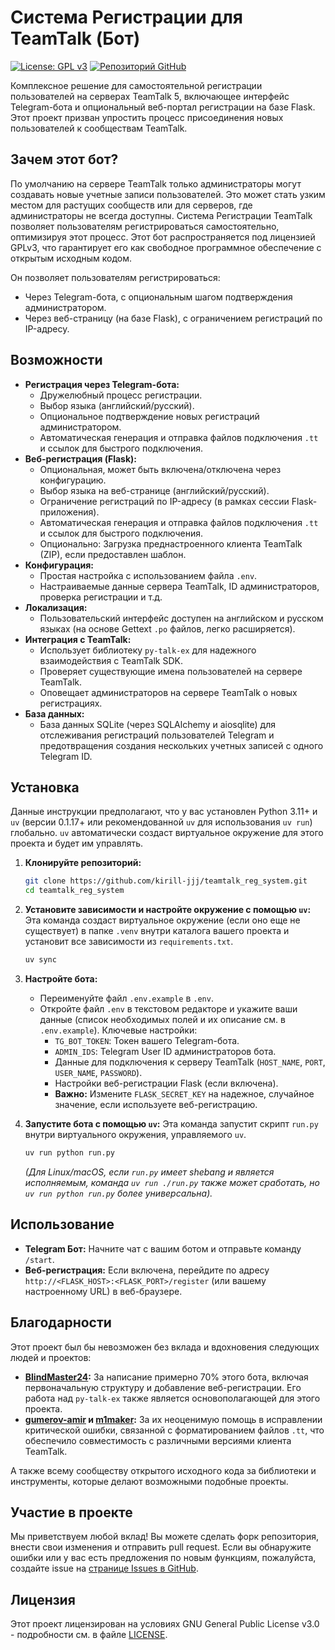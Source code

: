 # Система Регистрации для TeamTalk (Бот)

[![License: GPL v3](https://img.shields.io/badge/License-GPLv3-blue.svg)](https://www.gnu.org/licenses/gpl-3.0)
[![Репозиторий GitHub](https://img.shields.io/badge/GitHub-Repo-blue.svg)](https://github.com/kirill-jjj/teamtalk_reg_system)

Комплексное решение для самостоятельной регистрации пользователей на серверах TeamTalk 5, включающее интерфейс Telegram-бота и опциональный веб-портал регистрации на базе Flask. Этот проект призван упростить процесс присоединения новых пользователей к сообществам TeamTalk.

## Зачем этот бот?

По умолчанию на сервере TeamTalk только администраторы могут создавать новые учетные записи пользователей. Это может стать узким местом для растущих сообществ или для серверов, где администраторы не всегда доступны. Система Регистрации TeamTalk позволяет пользователям регистрироваться самостоятельно, оптимизируя этот процесс. Этот бот распространяется под лицензией GPLv3, что гарантирует его как свободное программное обеспечение с открытым исходным кодом.

Он позволяет пользователям регистрироваться:
*   Через Telegram-бота, с опциональным шагом подтверждения администратором.
*   Через веб-страницу (на базе Flask), с ограничением регистраций по IP-адресу.

## Возможности

*   **Регистрация через Telegram-бота:**
    *   Дружелюбный процесс регистрации.
    *   Выбор языка (английский/русский).
    *   Опциональное подтверждение новых регистраций администратором.
    *   Автоматическая генерация и отправка файлов подключения `.tt` и ссылок для быстрого подключения.
*   **Веб-регистрация (Flask):**
    *   Опциональная, может быть включена/отключена через конфигурацию.
    *   Выбор языка на веб-странице (английский/русский).
    *   Ограничение регистраций по IP-адресу (в рамках сессии Flask-приложения).
    *   Автоматическая генерация и отправка файлов подключения `.tt` и ссылок для быстрого подключения.
    *   Опционально: Загрузка преднастроенного клиента TeamTalk (ZIP), если предоставлен шаблон.
*   **Конфигурация:**
    *   Простая настройка с использованием файла `.env`.
    *   Настраиваемые данные сервера TeamTalk, ID администраторов, проверка регистрации и т.д.
*   **Локализация:**
    *   Пользовательский интерфейс доступен на английском и русском языках (на основе Gettext `.po` файлов, легко расширяется).
*   **Интеграция с TeamTalk:**
    *   Использует библиотеку `py-talk-ex` для надежного взаимодействия с TeamTalk SDK.
    *   Проверяет существующие имена пользователей на сервере TeamTalk.
    *   Оповещает администраторов на сервере TeamTalk о новых регистрациях.
*   **База данных:**
    *   База данных SQLite (через SQLAlchemy и aiosqlite) для отслеживания регистраций пользователей Telegram и предотвращения создания нескольких учетных записей с одного Telegram ID.

## Установка

Данные инструкции предполагают, что у вас установлен Python 3.11+ и `uv` (версии 0.1.17+ или рекомендованной `uv` для использования `uv run`) глобально. `uv` автоматически создаст виртуальное окружение для этого проекта и будет им управлять.

1.  **Клонируйте репозиторий:**
    ```bash
    git clone https://github.com/kirill-jjj/teamtalk_reg_system.git
    cd teamtalk_reg_system
    ```

2.  **Установите зависимости и настройте окружение с помощью `uv`:**
    Эта команда создаст виртуальное окружение (если оно еще не существует) в папке `.venv` внутри каталога вашего проекта и установит все зависимости из `requirements.txt`.
    ```bash
    uv sync
    ```

3.  **Настройте бота:**
    *   Переименуйте файл `.env.example` в `.env`.
    *   Откройте файл `.env` в текстовом редакторе и укажите ваши данные (список необходимых полей и их описание см. в `.env.example`). Ключевые настройки:
        *   `TG_BOT_TOKEN`: Токен вашего Telegram-бота.
        *   `ADMIN_IDS`: Telegram User ID администраторов бота.
        *   Данные для подключения к серверу TeamTalk (`HOST_NAME`, `PORT`, `USER_NAME`, `PASSWORD`).
        *   Настройки веб-регистрации Flask (если включена).
        *   **Важно:** Измените `FLASK_SECRET_KEY` на надежное, случайное значение, если используете веб-регистрацию.

4.  **Запустите бота с помощью `uv`:**
    Эта команда запустит скрипт `run.py` внутри виртуального окружения, управляемого `uv`.
    ```bash
    uv run python run.py
    ```
    *(Для Linux/macOS, если `run.py` имеет shebang и является исполняемым, команда `uv run ./run.py` также может сработать, но `uv run python run.py` более универсальна).*

## Использование

*   **Telegram Бот:** Начните чат с вашим ботом и отправьте команду `/start`.
*   **Веб-регистрация:** Если включена, перейдите по адресу `http://<FLASK_HOST>:<FLASK_PORT>/register` (или вашему настроенному URL) в веб-браузере.

## Благодарности

Этот проект был бы невозможен без вклада и вдохновения следующих людей и проектов:

*   **[BlindMaster24](https://github.com/BlindMaster24):** За написание примерно 70% этого бота, включая первоначальную структуру и добавление веб-регистрации. Его работа над `py-talk-ex` также является основополагающей для этого проекта.
*   **[gumerov-amir](https://github.com/gumerov-amir) и [m1maker](https://github.com/m1maker):** За их неоценимую помощь в исправлении критической ошибки, связанной с форматированием файлов `.tt`, что обеспечило совместимость с различными версиями клиента TeamTalk.

А также всему сообществу открытого исходного кода за библиотеки и инструменты, которые делают возможными подобные проекты.

## Участие в проекте

Мы приветствуем любой вклад! Вы можете сделать форк репозитория, внести свои изменения и отправить pull request. Если вы обнаружите ошибки или у вас есть предложения по новым функциям, пожалуйста, создайте issue на [странице Issues в GitHub](https://github.com/kirill-jjj/teamtalk_reg_system/issues).

## Лицензия

Этот проект лицензирован на условиях GNU General Public License v3.0 - подробности см. в файле [LICENSE](LICENSE).
